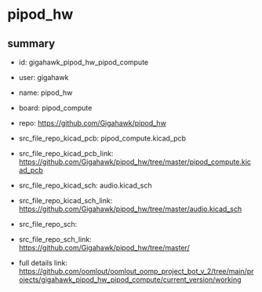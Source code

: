 # pipod_hw
 
## summary 
* id: gigahawk_pipod_hw_pipod_compute
* user: gigahawk
* name: pipod_hw
* board: pipod_compute
* repo: https://github.com/Gigahawk/pipod_hw
* src_file_repo_kicad_pcb: pipod_compute.kicad_pcb
* src_file_repo_kicad_pcb_link: https://github.com/Gigahawk/pipod_hw/tree/master/pipod_compute.kicad_pcb
* src_file_repo_kicad_sch: audio.kicad_sch
* src_file_repo_kicad_sch_link: https://github.com/Gigahawk/pipod_hw/tree/master/audio.kicad_sch

* src_file_repo_sch: 
* src_file_repo_sch_link: https://github.com/Gigahawk/pipod_hw/tree/master/
* full details link: https://github.com/oomlout/oomlout_oomp_project_bot_v_2/tree/main/projects/gigahawk_pipod_hw_pipod_compute/current_version/working  






